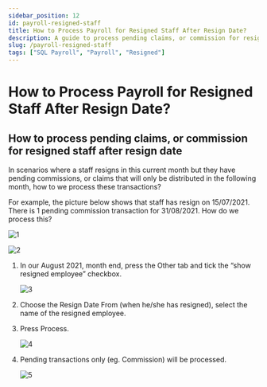 ```yaml
---
sidebar_position: 12
id: payroll-resigned-staff
title: How to Process Payroll for Resigned Staff After Resign Date?
description: A guide to process pending claims, or commission for resigned staff afer resign date
slug: /payroll-resigned-staff
tags: ["SQL Payroll", "Payroll", "Resigned"]
---
```


# How to Process Payroll for Resigned Staff After Resign Date?

## How to process pending claims, or commission for resigned staff after resign date

In scenarios where a staff resigns in this current month but they have pending commissions, or claims that will only be distributed in the following month, how to we process these transactions?

For example, the picture below shows that staff has resign on 15/07/2021. There is 1 pending commission transaction for 31/08/2021. How do we process this?

![1](/img/payroll/payroll-resigned-staff/1.png)

![2](/img/payroll/payroll-resigned-staff/2.png)

1. In our August 2021, month end, press the Other tab and tick the “show resigned employee” checkbox.

    ![3](/img/payroll/payroll-resigned-staff/3.png)

2. Choose the Resign Date From (when he/she has resigned), select the name of the resigned employee. 

3. Press Process.

    ![4](/img/payroll/payroll-resigned-staff/4.png)

4. Pending transactions only (eg. Commission) will be processed.

    ![5](/img/payroll/payroll-resigned-staff/5.png)